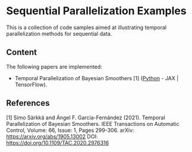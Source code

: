 # Sequential Parallelization Examples
This is a collection of code samples aimed at illustrating temporal parallelization methods for sequential data.

## Content
The following papers are implemented:
- Temporal Parallelization of Bayesian Smoothers [1] ([Python](https://github.com/EEA-sensors/sequential-parallelization-examples/tree/main/python/temporal-parallelization-bayes-smoothers) - JAX | TensorFlow).

## References
[1] Simo Särkkä and Ángel F. García-Fernández (2021). Temporal Parallelization of Bayesian Smoothers. IEEE Transactions on Automatic Control, Volume: 66, Issue: 1, Pages 299-306. arXiv: https://arxiv.org/abs/1905.13002 DOI: https://doi.org/10.1109/TAC.2020.2976316
